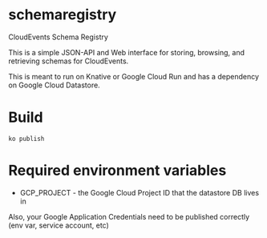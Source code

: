 # schemaregistry
CloudEvents Schema Registry

This is a simple JSON-API and Web interface for storing, browsing, and retrieving schemas for CloudEvents.

This is meant to run on Knative or Google Cloud Run and has a dependency on Google Cloud Datastore.

# Build

```
ko publish
```

# Required environment variables

* GCP_PROJECT - the Google Cloud Project ID that the datastore DB lives in

Also, your Google Application Credentials need to be published correctly (env var, service account, etc)
